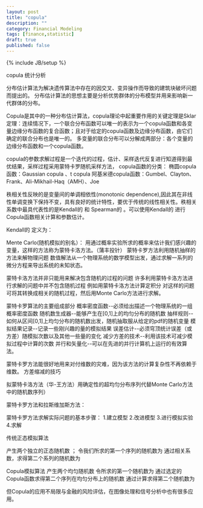 ```yaml
---
layout: post
title: "copula"
description: ""
category: Financial Modeling 
tags: [finance,statistic]
draft: true
published: false
---
```

{% include JB/setup %}

copula 统计分析

分布估计算法为解决遗传算法中存在的因交叉、变异操作而导致的建筑块破坏问题而提出的。
分布估计算法的思想主要是分析优势群体的分布模型并用来影响新一代群体的分布。

Copula是其中的一种分布估计算法，copula理论中起重要作用的关键定理是Sklar定理：连续情况下，一个联合分布函数可以唯一的表示为一个copula函数和各变量边缘分布函数的复合函数；且对于给定的copula函数及边缘分布函数，由它们确定的联合分布也是唯一的。
多变量的联合分布可以分解成两部分：各个变量的边缘分布函数和一个copula函数。

copula的参数求解过程是一个迭代的过程，估计、采样迭代反复进行知道得到最优结果，采样过程采用蒙特卡罗随机采样方法，
copula函数的分类：
椭圆copula函数：Gaussian copula 、t copula
阿基米德copula函数：Gumbel、Clayton、Frank、Ali-Mikhail-Haq（AMH）、Joe

秩相关性反映的是变量间的单调相依性(monotonic dependence),因此其在非线性单调变换下保持不变，具有良好的统计特性，要优于传统的线性相关性。秩相关系数中最具代表性的是Kendall的 和 Spearman的 。可以使用Kendall的 进行Copula函数相关计算和参数估计。

Kendall的 定义为：
     

Mente Carlo(随机模拟的别名）：
用通过概率实验所求的概率来估计我们感兴趣的变量，这样的方法称为蒙特卡洛方法。（蒲丰投针）
蒙特卡罗方法利用随机抽样的方法来解物理问题
数值解法从一个物理系统的数学模型出发，通过求解一系列的微分方程来导出系统的未知状态。

蒙特卡洛方法并非只能用来解决包含随机的过程的问题
许多利用蒙特卡洛方法进行求解的问题中并不包含随机过程
例如用蒙特卡洛方法计算定积分
对这样的问题可将其转换成相关的随机过程，然后用Monte Carlo方法进行求解。

蒙特卡罗算法的主要组成部分
概率密度函数--必须给出描述一个物理系统的一组概率密度函数
随机数生成器--能够产生在[0,1]上的均匀分布的随机数
抽样规则--如何从区间[0,1]上均匀分布的随机数出发，随机抽取服从给定的pdf的随机变量
模拟结果记录--记录一些刚兴趣的量的模拟结果
误差估计--必须穹顶统计误差（或方差）随模拟次数以及其他一些量的变化
减少方差的技术--利用该技术可减少模拟过程中计算的次数
并行和矢量化--可以在先进的并行计算机上运行的有效算法。

蒙特卡罗方法能很好地用来对付维数的灾难，因为该方法的计算复杂性不再依赖于维数。
方差缩减的技巧

拟蒙特卡洛方法（华-王方法）用确定性的超均匀分布序列代替Monte Carlo方法中的随机数序列）

蒙特卡罗方法和拉斯维加斯方法：

蒙特卡罗方法求解实际问题的基本步骤：
1.建立模型
2.改进模型
3.进行模拟实验
4.求解

传统正态模拟算法

产生两个独立的正态随机数 ；
令我们所求的第一个序列的随机数为
通过相关系数，求得第二个系列的随机数为

Copula模拟算法
产生两个均匀随机数
令所求的第一个随机数为
通过选定的Copula函数求得第二个序列在均匀分布上的随机数
通过计算求得第二个随机数为

但Copula的应用不局限与金融的风险评估，在图像处理和信号分析中也有很多应用。



